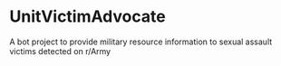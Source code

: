 # UnitVictimAdvocate
A bot project to provide military resource information to sexual assault victims detected on r/Army
